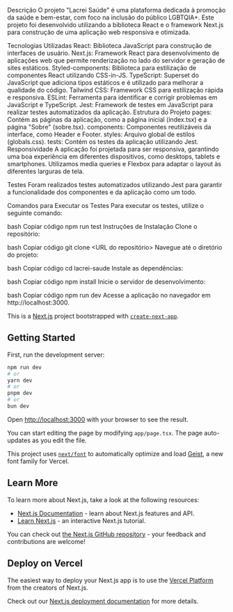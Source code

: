 Descrição
O projeto "Lacrei Saúde" é uma plataforma dedicada à promoção da saúde e bem-estar, com foco na inclusão do público LGBTQIA+. Este projeto foi desenvolvido utilizando a biblioteca React e o framework Next.js para construção de uma aplicação web responsiva e otimizada.

Tecnologias Utilizadas
React: Biblioteca JavaScript para construção de interfaces de usuário.
Next.js: Framework React para desenvolvimento de aplicações web que permite renderização no lado do servidor e geração de sites estáticos.
Styled-components: Biblioteca para estilização de componentes React utilizando CSS-in-JS.
TypeScript: Superset do JavaScript que adiciona tipos estáticos e é utilizado para melhorar a qualidade do código.
Tailwind CSS: Framework CSS para estilização rápida e responsiva.
ESLint: Ferramenta para identificar e corrigir problemas em JavaScript e TypeScript.
Jest: Framework de testes em JavaScript para realizar testes automatizados da aplicação.
Estrutura do Projeto
pages: Contém as páginas da aplicação, como a página inicial (index.tsx) e a página "Sobre" (sobre.tsx).
components: Componentes reutilizáveis da interface, como Header e Footer.
styles: Arquivo global de estilos (globals.css).
tests: Contém os testes da aplicação utilizando Jest.
Responsividade
A aplicação foi projetada para ser responsiva, garantindo uma boa experiência em diferentes dispositivos, como desktops, tablets e smartphones. Utilizamos media queries e Flexbox para adaptar o layout às diferentes larguras de tela.

Testes
Foram realizados testes automatizados utilizando Jest para garantir a funcionalidade dos componentes e da aplicação como um todo.

Comandos para Executar os Testes
Para executar os testes, utilize o seguinte comando:

bash
Copiar código
npm run test
Instruções de Instalação
Clone o repositório:

bash
Copiar código
git clone <URL do repositório>
Navegue até o diretório do projeto:

bash
Copiar código
cd lacrei-saude
Instale as dependências:

bash
Copiar código
npm install
Inicie o servidor de desenvolvimento:

bash
Copiar código
npm run dev
Acesse a aplicação no navegador em http://localhost:3000.





This is a [Next.js](https://nextjs.org) project bootstrapped with [`create-next-app`](https://nextjs.org/docs/app/api-reference/cli/create-next-app).

## Getting Started

First, run the development server:

```bash
npm run dev
# or
yarn dev
# or
pnpm dev
# or
bun dev
```

Open [http://localhost:3000](http://localhost:3000) with your browser to see the result.

You can start editing the page by modifying `app/page.tsx`. The page auto-updates as you edit the file.

This project uses [`next/font`](https://nextjs.org/docs/app/building-your-application/optimizing/fonts) to automatically optimize and load [Geist](https://vercel.com/font), a new font family for Vercel.

## Learn More

To learn more about Next.js, take a look at the following resources:

- [Next.js Documentation](https://nextjs.org/docs) - learn about Next.js features and API.
- [Learn Next.js](https://nextjs.org/learn) - an interactive Next.js tutorial.

You can check out [the Next.js GitHub repository](https://github.com/vercel/next.js) - your feedback and contributions are welcome!

## Deploy on Vercel

The easiest way to deploy your Next.js app is to use the [Vercel Platform](https://vercel.com/new?utm_medium=default-template&filter=next.js&utm_source=create-next-app&utm_campaign=create-next-app-readme) from the creators of Next.js.

Check out our [Next.js deployment documentation](https://nextjs.org/docs/app/building-your-application/deploying) for more details.
